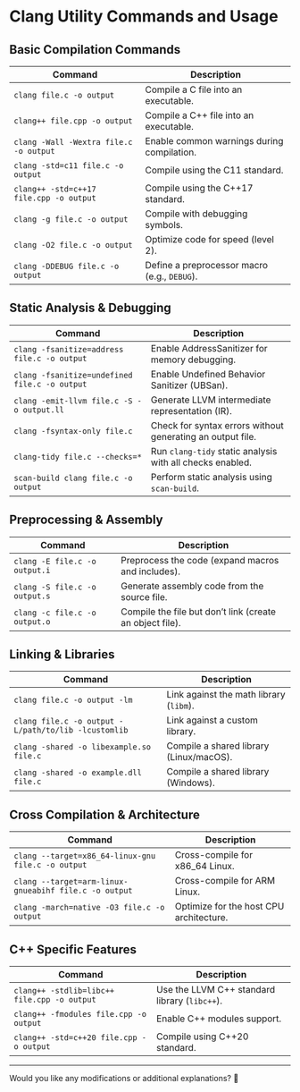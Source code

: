 # Clang Utility Commands and Usage

## Basic Compilation Commands
| Command | Description |
|---------|------------|
| `clang file.c -o output` | Compile a C file into an executable. |
| `clang++ file.cpp -o output` | Compile a C++ file into an executable. |
| `clang -Wall -Wextra file.c -o output` | Enable common warnings during compilation. |
| `clang -std=c11 file.c -o output` | Compile using the C11 standard. |
| `clang++ -std=c++17 file.cpp -o output` | Compile using the C++17 standard. |
| `clang -g file.c -o output` | Compile with debugging symbols. |
| `clang -O2 file.c -o output` | Optimize code for speed (level 2). |
| `clang -DDEBUG file.c -o output` | Define a preprocessor macro (e.g., `DEBUG`). |

## Static Analysis & Debugging
| Command | Description |
|---------|------------|
| `clang -fsanitize=address file.c -o output` | Enable AddressSanitizer for memory debugging. |
| `clang -fsanitize=undefined file.c -o output` | Enable Undefined Behavior Sanitizer (UBSan). |
| `clang -emit-llvm file.c -S -o output.ll` | Generate LLVM intermediate representation (IR). |
| `clang -fsyntax-only file.c` | Check for syntax errors without generating an output file. |
| `clang-tidy file.c --checks=*` | Run `clang-tidy` static analysis with all checks enabled. |
| `scan-build clang file.c -o output` | Perform static analysis using `scan-build`. |

## Preprocessing & Assembly
| Command | Description |
|---------|------------|
| `clang -E file.c -o output.i` | Preprocess the code (expand macros and includes). |
| `clang -S file.c -o output.s` | Generate assembly code from the source file. |
| `clang -c file.c -o output.o` | Compile the file but don’t link (create an object file). |

## Linking & Libraries
| Command | Description |
|---------|------------|
| `clang file.c -o output -lm` | Link against the math library (`libm`). |
| `clang file.c -o output -L/path/to/lib -lcustomlib` | Link against a custom library. |
| `clang -shared -o libexample.so file.c` | Compile a shared library (Linux/macOS). |
| `clang -shared -o example.dll file.c` | Compile a shared library (Windows). |

## Cross Compilation & Architecture
| Command | Description |
|---------|------------|
| `clang --target=x86_64-linux-gnu file.c -o output` | Cross-compile for x86_64 Linux. |
| `clang --target=arm-linux-gnueabihf file.c -o output` | Cross-compile for ARM Linux. |
| `clang -march=native -O3 file.c -o output` | Optimize for the host CPU architecture. |

## C++ Specific Features
| Command | Description |
|---------|------------|
| `clang++ -stdlib=libc++ file.cpp -o output` | Use the LLVM C++ standard library (`libc++`). |
| `clang++ -fmodules file.cpp -o output` | Enable C++ modules support. |
| `clang++ -std=c++20 file.cpp -o output` | Compile using C++20 standard. |

---

Would you like any modifications or additional explanations? 🚀
